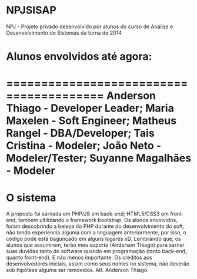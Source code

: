 # NPJSISAP

NPJ - Projeto privado desenvolvido por alunos do curso de Análise e Desenvolvimento de Sistemas da turna de 2014

# Alunos envolvidos até agora:
========================================
Anderson Thiago - Developer Leader; Maria Maxelen - Soft Engineer; Matheus Rangel - DBA/Developer; Tais Cristina - Modeler; João Neto - Modeler/Tester; Suyanne Magalhães - Modeler
=========================================

# O sistema 
A proposta foi sarnada em PHP/JS em back-end; HTML5/CSS3 em front-end, tambem ultilizando o framework bootstrap.
Os alunos envolvidos, foram descobrindo a beleza do PHP durante do desenvolvimento do soft, não tendo experiencia alguma com a linguagem anteriormente, por isso, o código pode está bagunçado em alguns lugares xD. 
Lembrando que, os alunos que assumirem, terão meu suporte (Anderson Thiago) para sarnar suas duvidas tanto do software quando em programação (tanto back-end, quanto front-end). E não menos importante: Os créditos aos desenvolvedores iniciais, assim como seus nomes no sistema, não deverão sob hipótese alguma ser removidos.
Att. Anderson Thiago.
